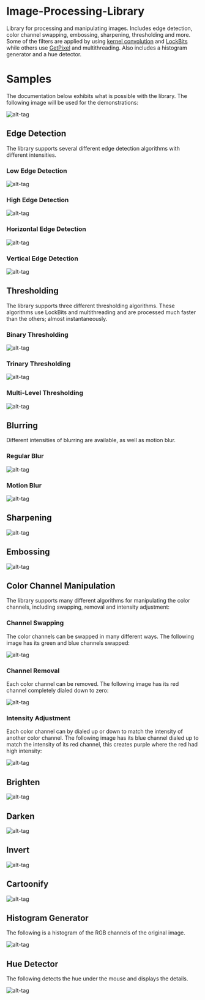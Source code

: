 # Image-Processing-Library
Library for processing and manipulating images. Includes edge detection, color channel swapping, embossing, sharpening, thresholding and more. Some of the filters are applied by using <a href="https://en.wikipedia.org/wiki/Kernel_(image_processing)">kernel convolution</a> and <a href="https://msdn.microsoft.com/en-us/library/system.drawing.bitmap.lockbits(v=vs.110).aspx">LockBits</a> while others use <a href="https://msdn.microsoft.com/en-us/library/system.drawing.bitmap.getpixel(v=vs.110).aspx">GetPixel</a> and multithreading. Also includes a histogram generator and a hue detector.

# Samples

The documentation below exhibits what is possible with the library. The following image will be used for the demonstrations:

![alt-tag](Samples/sample_image.jpg)

## Edge Detection

The library supports several different edge detection algorithms with different intensities.

### Low Edge Detection

![alt-tag](Samples/edges_low.jpg)

### High Edge Detection

![alt-tag](Samples/edge_high.jpg)

### Horizontal Edge Detection

![alt-tag](Samples/edges_horizontal.jpg)

### Vertical Edge Detection

![alt-tag](Samples/edges_vertical.jpg)

## Thresholding

The library supports three different thresholding algorithms. These algorithms use LockBits and multithreading and are processed much faster than the others; almost instantaneously.

### Binary Thresholding

![alt-tag](Samples/threshold.jpg)

### Trinary Thresholding

![alt-tag](Samples/threshold_2.jpg)

### Multi-Level Thresholding

![alt-tag](Samples/threshold_3.jpg)

## Blurring

Different intensities of blurring are available, as well as motion blur.

### Regular Blur

![alt-tag](Samples/blur_high.jpg)

### Motion Blur

![alt-tag](Samples/motion_blur.jpg)

## Sharpening

![alt-tag](Samples/sharpen.jpg)

## Embossing

![alt-tag](Samples/emboss.jpg)

## Color Channel Manipulation

The library supports many different algorithms for manipulating the color channels, including swapping, removal and intensity adjustment:

### Channel Swapping

The color channels can be swapped in many different ways. The following image has its green and blue channels swapped:

![alt-tag](Samples/SwapGreenAndBlue.jpg)

### Channel Removal

Each color channel can be removed. The following image has its red channel completely dialed down to zero:

![alt-tag](Samples/RemoveRed.jpg)

### Intensity Adjustment

Each color channel can by dialed up or down to match the intensity of another color channel. The following image has its blue channel dialed up to match the intensity of its red channel, this creates purple where the red had high intensity:

![alt-tag](Samples/BlueToRed.jpg)

## Brighten

![alt-tag](Samples/brighten.jpg)

## Darken

![alt-tag](Samples/darken.jpg)

## Invert

![alt-tag](Samples/invert.jpg)

## Cartoonify

![alt-tag](Samples/cartoonify.jpg)

## Histogram Generator

The following is a histogram of the RGB channels of the original image.

![alt-tag](Samples/histogram.png)

## Hue Detector

The following detects the hue under the mouse and displays the details.

![alt-tag](Samples/hue_detection.gif)
